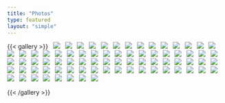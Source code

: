 ```yaml
---
title: "Photos"
type: featured
layout: "simple"
---
```


{{< gallery >}}
  <img src="gallery/Portfolio-01.jpg" class="grid-w50 md:grid-w33 xl:grid-w25" />
  <img src="gallery/Portfolio-02.jpg" class="grid-w50 md:grid-w33 xl:grid-w25" />
  <img src="gallery/Portfolio-03.jpg" class="grid-w50 md:grid-w33 xl:grid-w25" />
  <img src="gallery/Portfolio-04.jpg" class="grid-w50 md:grid-w33 xl:grid-w25" />
  <img src="gallery/Portfolio-05.jpg" class="grid-w50 md:grid-w33 xl:grid-w25" />
  <img src="gallery/Portfolio-06.jpg" class="grid-w50 md:grid-w33 xl:grid-w25" />
  <img src="gallery/Portfolio-07.jpg" class="grid-w50 md:grid-w33 xl:grid-w25" />
  <img src="gallery/Portfolio-08.jpg" class="grid-w50 md:grid-w33 xl:grid-w25" />
  <img src="gallery/Portfolio-09.jpg" class="grid-w50 md:grid-w33 xl:grid-w25" />
  <img src="gallery/Portfolio-10.jpg" class="grid-w50 md:grid-w33 xl:grid-w25" />
  <img src="gallery/Portfolio-11.jpg" class="grid-w50 md:grid-w33 xl:grid-w25" />
  <img src="gallery/Portfolio-12.jpg" class="grid-w50 md:grid-w33 xl:grid-w25" />
  <img src="gallery/Portfolio-13.jpg" class="grid-w50 md:grid-w33 xl:grid-w25" />
  <img src="gallery/Portfolio-14.jpg" class="grid-w50 md:grid-w33 xl:grid-w25" />
  <img src="gallery/Portfolio-15.jpg" class="grid-w50 md:grid-w33 xl:grid-w25" />
  <img src="gallery/Portfolio-16.jpg" class="grid-w50 md:grid-w33 xl:grid-w25" />
  <img src="gallery/Portfolio-17.jpg" class="grid-w50 md:grid-w33 xl:grid-w25" />
  <img src="gallery/Portfolio-18.jpg" class="grid-w50 md:grid-w33 xl:grid-w25" />
  <img src="gallery/Portfolio-19.jpg" class="grid-w50 md:grid-w33 xl:grid-w25" />
  <img src="gallery/Portfolio-20.jpg" class="grid-w50 md:grid-w33 xl:grid-w25" />
  <img src="gallery/Portfolio-21.jpg" class="grid-w50 md:grid-w33 xl:grid-w25" />
  <img src="gallery/Portfolio-22.jpg" class="grid-w50 md:grid-w33 xl:grid-w25" />
  <img src="gallery/Portfolio-23.jpg" class="grid-w50 md:grid-w33 xl:grid-w25" />
  <img src="gallery/Portfolio-24.jpg" class="grid-w50 md:grid-w33 xl:grid-w25" />
  <img src="gallery/Portfolio-25.jpg" class="grid-w50 md:grid-w33 xl:grid-w25" />
  <img src="gallery/Portfolio-26.jpg" class="grid-w50 md:grid-w33 xl:grid-w25" />
  <img src="gallery/Portfolio-27.jpg" class="grid-w50 md:grid-w33 xl:grid-w25" />
  <img src="gallery/Portfolio-28.jpg" class="grid-w50 md:grid-w33 xl:grid-w25" />
  <img src="gallery/Portfolio-29.jpg" class="grid-w50 md:grid-w33 xl:grid-w25" />
  <img src="gallery/Portfolio-30.jpg" class="grid-w50 md:grid-w33 xl:grid-w25" />
  <img src="gallery/Portfolio-31.jpg" class="grid-w50 md:grid-w33 xl:grid-w25" />
  <img src="gallery/Portfolio-32.jpg" class="grid-w50 md:grid-w33 xl:grid-w25" />
  <img src="gallery/Portfolio-33.jpg" class="grid-w50 md:grid-w33 xl:grid-w25" />
  <img src="gallery/Portfolio-34.jpg" class="grid-w50 md:grid-w33 xl:grid-w25" />
  <img src="gallery/Portfolio-35.jpg" class="grid-w50 md:grid-w33 xl:grid-w25" />
  <img src="gallery/Portfolio-36.jpg" class="grid-w50 md:grid-w33 xl:grid-w25" />
  <img src="gallery/Portfolio-37.jpg" class="grid-w50 md:grid-w33 xl:grid-w25" />
  <img src="gallery/Portfolio-38.jpg" class="grid-w50 md:grid-w33 xl:grid-w25" />
  <img src="gallery/Portfolio-39.jpg" class="grid-w50 md:grid-w33 xl:grid-w25" />
  <img src="gallery/Portfolio-40.jpg" class="grid-w50 md:grid-w33 xl:grid-w25" />
  <img src="gallery/Portfolio-41.jpg" class="grid-w50 md:grid-w33 xl:grid-w25" />
  <img src="gallery/Portfolio-42.jpg" class="grid-w50 md:grid-w33 xl:grid-w25" />
  <img src="gallery/Portfolio-43.jpg" class="grid-w50 md:grid-w33 xl:grid-w25" />
  <img src="gallery/Portfolio-44.jpg" class="grid-w50 md:grid-w33 xl:grid-w25" />
  <img src="gallery/Portfolio-45.jpg" class="grid-w50 md:grid-w33 xl:grid-w25" />
  <img src="gallery/Portfolio-46.jpg" class="grid-w50 md:grid-w33 xl:grid-w25" />
  <img src="gallery/Portfolio-47.jpg" class="grid-w50 md:grid-w33 xl:grid-w25" />
  <img src="gallery/Portfolio-48.jpg" class="grid-w50 md:grid-w33 xl:grid-w25" />
  <img src="gallery/Portfolio-49.jpg" class="grid-w50 md:grid-w33 xl:grid-w25" />
  <img src="gallery/Portfolio-50.jpg" class="grid-w50 md:grid-w33 xl:grid-w25" />
  <img src="gallery/Portfolio-51.jpg" class="grid-w50 md:grid-w33 xl:grid-w25" />
  <img src="gallery/Portfolio-52.jpg" class="grid-w50 md:grid-w33 xl:grid-w25" />
  <img src="gallery/Portfolio-53.jpg" class="grid-w50 md:grid-w33 xl:grid-w25" />
  <img src="gallery/Portfolio-54.jpg" class="grid-w50 md:grid-w33 xl:grid-w25" />
  <img src="gallery/Portfolio-55.jpg" class="grid-w50 md:grid-w33 xl:grid-w25" />
  <img src="gallery/Portfolio-56.jpg" class="grid-w50 md:grid-w33 xl:grid-w25" />
  <img src="gallery/Portfolio-57.jpg" class="grid-w50 md:grid-w33 xl:grid-w25" />
  <img src="gallery/Portfolio-58.jpg" class="grid-w50 md:grid-w33 xl:grid-w25" />
  <img src="gallery/Portfolio-59.jpg" class="grid-w50 md:grid-w33 xl:grid-w25" />
  <img src="gallery/Portfolio-60.jpg" class="grid-w50 md:grid-w33 xl:grid-w25" />
  <img src="gallery/Portfolio-61.jpg" class="grid-w50 md:grid-w33 xl:grid-w25" />
  <img src="gallery/Portfolio-62.jpg" class="grid-w50 md:grid-w33 xl:grid-w25" />
  <img src="gallery/Portfolio-63.jpg" class="grid-w50 md:grid-w33 xl:grid-w25" />
  <img src="gallery/Portfolio-64.jpg" class="grid-w50 md:grid-w33 xl:grid-w25" />
  <img src="gallery/Portfolio-65.jpg" class="grid-w50 md:grid-w33 xl:grid-w25" />
  <img src="gallery/Portfolio-66.jpg" class="grid-w50 md:grid-w33 xl:grid-w25" />
  <img src="gallery/Portfolio-67.jpg" class="grid-w50 md:grid-w33 xl:grid-w25" />
  <img src="gallery/Portfolio-68.jpg" class="grid-w50 md:grid-w33 xl:grid-w25" />
  <img src="gallery/Portfolio-69.jpg" class="grid-w50 md:grid-w33 xl:grid-w25" />
  <img src="gallery/Portfolio-70.jpg" class="grid-w50 md:grid-w33 xl:grid-w25" />
  <img src="gallery/Portfolio-71.jpg" class="grid-w50 md:grid-w33 xl:grid-w25" />
  <img src="gallery/Portfolio-72.jpg" class="grid-w50 md:grid-w33 xl:grid-w25" />
  <img src="gallery/Portfolio-73.jpg" class="grid-w50 md:grid-w33 xl:grid-w25" />
  <img src="gallery/Portfolio-74.jpg" class="grid-w50 md:grid-w33 xl:grid-w25" />
  <img src="gallery/Portfolio-75.jpg" class="grid-w50 md:grid-w33 xl:grid-w25" />
  <img src="gallery/Portfolio-76.jpg" class="grid-w50 md:grid-w33 xl:grid-w25" />

{{< /gallery >}}

